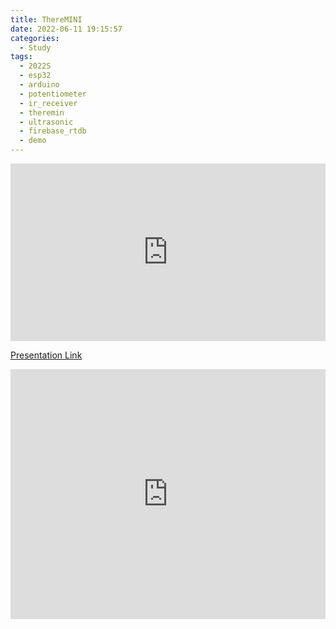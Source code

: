 ```yaml
---
title: ThereMINI
date: 2022-06-11 19:15:57
categories:
  - Study
tags:
  - 2022S
  - esp32
  - arduino
  - potentiometer
  - ir_receiver
  - theremin
  - ultrasonic
  - firebase_rtdb
  - demo
---
```


<div style="position: relative; width: 100%; height: 0; padding-top: 56.25%; overflow: hidden; will-change: transform;">
  <iframe loading="lazy" style="position: absolute; width: 100%; height: 100%; top: 0; left: 0; border: none; padding: 0; margin: 0;" src="https:&#x2F;&#x2F;www.miricanvas.com&#x2F;v&#x2F;1117alt?embed">
  </iframe>
</div>

[Presentation Link](https://www.miricanvas.com/v/1117alt)

<iframe width="100%" height="400" src="https://www.youtube.com/embed/AGdQaUC3B2o" title="YouTube video player" frameborder="0" allow="accelerometer; autoplay; clipboard-write; encrypted-media; gyroscope; picture-in-picture" allowfullscreen></iframe>
